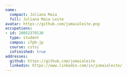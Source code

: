```yaml
---
name:
  compact: Juliana Maia
  full: Juliana Maia Leite
avatar: https://github.com/jumaialeite.png
occupations:
- id: 20052370130
  type: student
  campus: ifpb-jp
  course: cstsi
  isFinished: true
addresses:
  github: https://github.com/jumaialeite
  linkedin: https://www.linkedin.com/in/jumaialeite/
---
```

